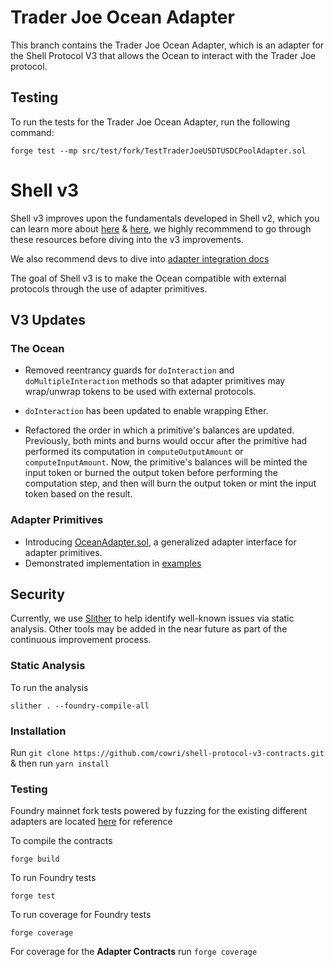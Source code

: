 # Trader Joe Ocean Adapter

This branch contains the Trader Joe Ocean Adapter, which is an adapter for the Shell Protocol V3 that allows the Ocean
to interact with the Trader Joe protocol.

## Testing

To run the tests for the Trader Joe Ocean Adapter, run the following command:

```shell
forge test --mp src/test/fork/TestTraderJoeUSDTUSDCPoolAdapter.sol
```

# Shell v3

Shell v3 improves upon the fundamentals developed in Shell v2, which you can learn more about
[here](https://wiki.shellprotocol.io/how-shell-works/the-ocean-accounting-hub) &
[here](https://github.com/Shell-Protocol/Shell-Protocol#the-ocean), we highly recommmend to go through these resources
before diving into the v3 improvements.

We also recommend devs to dive into
[adapter integration docs](https://wiki.shellprotocol.io/getting-started/developers/what-to-build-on-shell#connect-external-protocols-with-shell)

The goal of Shell v3 is to make the Ocean compatible with external protocols through the use of adapter primitives.

## V3 Updates

### The Ocean

- Removed reentrancy guards for `doInteraction` and `doMultipleInteraction` methods so that adapter primitives may
  wrap/unwrap tokens to be used with external protocols.

- `doInteraction` has been updated to enable wrapping Ether.

- Refactored the order in which a primitive's balances are updated. Previously, both mints and burns would occur after
  the primitive had performed its computation in `computeOutputAmount` or `computeInputAmount`. Now, the primitive's
  balances will be minted the input token or burned the output token before performing the computation step, and then
  will burn the output token or mint the input token based on the result.

### Adapter Primitives

- Introducing
  [OceanAdapter.sol](https://github.com/cowri/shell-protocol-v3-contracts/blob/main/src/adapters/OceanAdapter.sol), a
  generalized adapter interface for adapter primitives.
- Demonstrated implementation in [examples](https://github.com/cowri/shell-protocol-v3/tree/main/src/adapters)

## Security

Currently, we use [Slither](https://github.com/crytic/slither) to help identify well-known issues via static analysis.
Other tools may be added in the near future as part of the continuous improvement process.

### Static Analysis

To run the analysis

```shell
slither . --foundry-compile-all

```

### Installation

Run `git clone https://github.com/cowri/shell-protocol-v3-contracts.git` & then run `yarn install`

### Testing

Foundry mainnet fork tests powered by fuzzing for the existing different adapters are located
[here](https://github.com/cowri/shell-protocol-v3-contracts/tree/main/src/test/fork) for reference

To compile the contracts

```shell
forge build
```

To run Foundry tests

```shell
forge test
```

To run coverage for Foundry tests

```shell
forge coverage
```

For coverage for the **Adapter Contracts** run `forge coverage`

